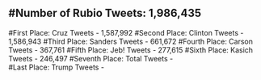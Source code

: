 #Number of Rubio Tweets: 1,986,435
---
#First Place: Cruz Tweets - 1,587,992
#Second Place: Clinton Tweets - 1,586,943
#Third Place: Sanders Tweets - 661,672
#Fourth Place: Carson Tweets - 367,761
#Fifth Place: Jeb! Tweets - 277,615
#Sixth Place: Kasich Tweets - 246,497
#Seventh Place: Total Tweets -  
#Last Place: Trump Tweets - 
